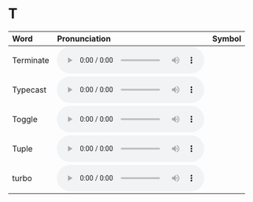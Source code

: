 
# T

| Word  | Pronunciation | Symbol |
| :-- | :-- | :-- |
| Terminate | <audio :src="$withBase('/audio/Terminate.mp3')" controls="controls" controlslist="nodownload"></audio> |  |
| Typecast | <audio :src="$withBase('/audio/Typecast.mp3')" controls="controls" controlslist="nodownload"></audio> |  |
| Toggle | <audio :src="$withBase('/audio/Toggle.mp3')" controls="controls" controlslist="nodownload"></audio> |  |
| Tuple | <audio :src="$withBase('/audio/Tuple.mp3')" controls="controls" controlslist="nodownload"></audio> |  |
| turbo | <audio :src="$withBase('/audio/turbo.mp3')" controls="controls" controlslist="nodownload"></audio> |  |
